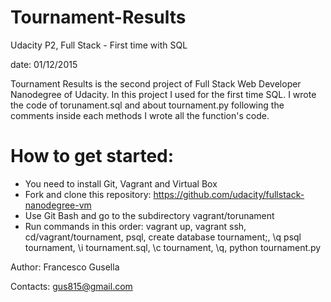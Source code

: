 # Tournament-Results
Udacity P2, Full Stack - First time with SQL

date: 01/12/2015

Tournament Results is the second project of Full Stack Web Developer Nanodegree of Udacity. In this project I used for the first time SQL. I wrote the code of torunament.sql and about tournament.py following the comments inside each methods I wrote all the function's code.

# How to get started:
- You need to install Git, Vagrant and Virtual Box
- Fork and clone this repository: https://github.com/udacity/fullstack-nanodegree-vm
- Use Git Bash and go to the subdirectory vagrant/torunament
- Run commands in this order: vagrant up, vagrant ssh, cd/vagrant/tournament, psql, create database tournament;, \q psql tournament, \i tournament.sql, \c tournament, \q, python tournament.py

Author: Francesco Gusella

Contacts: gus815@gmail.com
